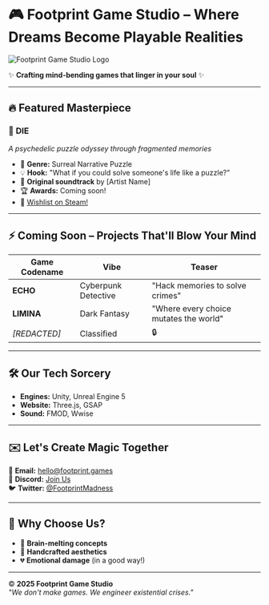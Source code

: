 # 🎮 Footprint Game Studio – Where Dreams Become Playable Realities  

![Footprint Game Studio Logo](https://footprint-gamestudio.github.io/static/icons/logo.png)  

✨ **Crafting mind-bending games that linger in your soul** ✨  

---  

## 🔥 Featured Masterpiece  

### 🎲 **DIE**  
*A psychedelic puzzle odyssey through fragmented memories*  
- 🧩 **Genre:** Surreal Narrative Puzzle  
- 💡 **Hook:** "What if you could solve someone's life like a puzzle?"  
- 🎵 **Original soundtrack** by [Artist Name]  
- 🏆 **Awards:** Coming soon!  
- 🚀 [Wishlist on Steam!](#)  

---  

## ⚡ Coming Soon – Projects That'll Blow Your Mind  

| Game Codename | Vibe | Teaser |  
|--------------|------|--------|  
| **ECHO** | Cyberpunk Detective | "Hack memories to solve crimes" |  
| **LIMINA** | Dark Fantasy | "Where every choice mutates the world" |  
| *[REDACTED]* | Classified | 🔒 |  

---    

## 🛠️ **Our Tech Sorcery**  
- **Engines:** Unity, Unreal Engine 5  
- **Website:** Three.js, GSAP  
- **Sound:** FMOD, Wwise  

---  

## ✉️ **Let's Create Magic Together**  
📮 **Email:** [hello@footprint.games](mailto:hello@footprint.games)  
💬 **Discord:** [Join Us](#)  
🐦 **Twitter:** [@FootprintMadness](#)  

---  

## 🌌 **Why Choose Us?**  
- 🧠 **Brain-melting concepts**  
- 🎨 **Handcrafted aesthetics**  
- 💔 **Emotional damage** (in a good way!)  

---  

©️ **2025 Footprint Game Studio**  
*"We don't make games. We engineer existential crises."*  
